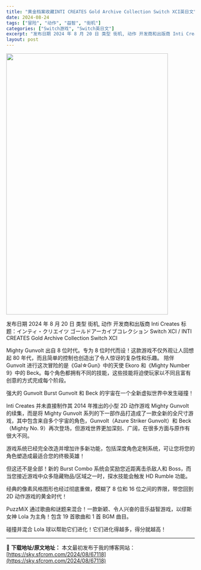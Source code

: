 ```yaml
---
title: "黄金档案收藏INTI CREATES Gold Archive Collection Switch XCI英日文"
date: 2024-08-24
tags: ["冒险", "动作", "益智", "街机"]
categories: ["Switch游戏", "Switch英日文"]
excerpt: "发布日期 2024 年 8 月 20 日 类型 街机, 动作 开发商和出版商 Inti Creates 标题：インティ・クリエイツ ゴールドアーカイブコレクション Switch XCI / INTI CREATES Gold Archive Collection Switch XCI Mighty &hellip;"
layout: post
---
```


<img class="aligncenter size-full wp-image-67119" src="https://sky.sfcrom.com/wp-content/uploads/2024/08/2024082404290422.webp" alt="" width="432" height="698" />

发布日期 2024 年 8 月 20 日
类型	街机, 动作
开发商和出版商 Inti Creates
标题：インティ・クリエイツ ゴールドアーカイブコレクション Switch XCI / INTI CREATES Gold Archive Collection Switch XCI

Mighty Gunvolt
出自 8 位时代。专为 8 位时代而设！这款游戏不仅外观让人回想起 80 年代，而且简单的控制也创造出了令人惊讶的复杂性和乐趣。
陪伴 Gunvolt 进行这次冒险的是《Gal☆Gun》中的天使 Ekoro 和《Mighty Number 9》中的 Beck。每个角色都拥有不同的技能，这些技能将迫使玩家以不同且富有创意的方式完成每个阶段。

强大的 Gunvolt Burst
Gunvolt 和 Beck 的宇宙在一个全新虚拟世界中发生碰撞！

Inti Creates 并未直接制作其 2014 年推出的小型 2D 动作游戏 Mighty Gunvolt 的续集，而是将 Mighty Gunvolt 系列的下一部作品打造成了一款全新的全尺寸游戏，其中包含来自多个宇宙的角色，Gunvolt（Azure Striker Gunvolt）和 Beck（Mighty No. 9）再次登场，但游戏世界更加深刻、广阔，在很多方面与原作有很大不同。

游戏系统已经完全改造并增加许多新功能，包括深度角色定制系统，可让您将您的角色塑造成最适合您的终极英雄！

但这还不是全部！新的 Burst Combo 系统会奖励您近距离击杀敌人和 Boss，而当您接近游戏中众多隐藏物品/区域之一时，探水技能会触发 HD Rumble 功能。

经典的像素风格图形也经过彻底重做，模糊了 8 位和 16 位之间的界限，带您回到 2D 动作游戏的黄金时代！

PuzzMiX
通过歌曲和谜题来混合！一款新颖、令人兴奋的音乐益智游戏，以缪斯女神 Lola 为主角！包含 19 首歌曲和 1 首 BGM 曲目。

碰撞并混合 Lola 球以帮助它们进化！它们进化得越多，得分就越高！

---
📖 **下载地址/原文地址：** 本文最初发布于我的博客网站：[https://sky.sfcrom.com/2024/08/67118](https://sky.sfcrom.com/2024/08/67118)
